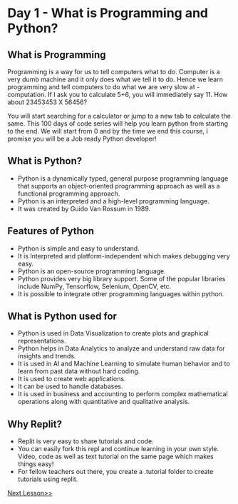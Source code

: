 <h1>Day 1 - What is Programming and Python?</h1>
<h2>What is Programming</h2>
<p>Programming is a way for us to tell computers what to do. Computer is a very dumb machine and it only does what we tell it to do. Hence we learn programming and tell computers to do what we are very slow at - computation.
If I ask you to calculate 5+6, you will immediately say 11.
How about 23453453 X 56456?</p>
<p>You will start searching for a calculator or jump to a new tab to calculate the same.
This 100 days of code series will help you learn python from starting to the end. We will start from 0 and by the time we end this course, I promise you will be a Job ready Python developer!</p>
<h2>What is Python?</h2>
<ul>
<li>Python is a dynamically typed, general purpose programming language that supports an object-oriented programming approach as well as a functional programming approach.</li>
<li>Python is an interpreted and a high-level programming language.</li>
<li>It was created by Guido Van Rossum in 1989.</li>
</ul>
<h2>Features of Python</h2>
<ul>
<li>Python is simple and easy to understand.</li>
<li>It is Interpreted and platform-independent which makes debugging very easy.</li>
<li>Python is an open-source programming language.</li>
<li>Python provides very big library support. Some of the popular libraries include NumPy, Tensorflow, Selenium, OpenCV, etc.</li>
<li>It is possible to integrate other programming languages within python.</li>
</ul>
<h2>What is Python used for</h2>
<ul>
<li>Python is used in Data Visualization to create plots and graphical representations.</li>
<li>Python helps in Data Analytics to analyze and understand raw data for insights and trends.</li>
<li>It is used in AI and Machine Learning to simulate human behavior and to learn from past data without hard coding.</li>
<li>It is used to create web applications.</li>
<li>It can be used to handle databases.</li>
<li>It is used in business and accounting to perform complex mathematical operations along with quantitative and qualitative analysis.</li>
</ul>
<h2>Why Replit?</h2>
<ul>
<li>Replit is very easy to share tutorials and code.</li>
<li>You can easily fork this repl and continue learning in your own style. Video, code as well as text tutorial on the same page which makes things easy!</li>
<li>For fellow teachers out there, you create a .tutorial folder to create tutorials using replit.</li>
</ul>

<a href="https://github.com/AnjulGupta12/Python/blob/main/Application%20Of%20Python.md" target="_self" > Next Lesson&gt;&gt; </a>
